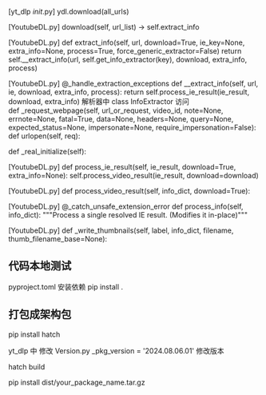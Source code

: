 [yt_dlp _init_.py] 
ydl.download(all_urls)

[YoutubeDL.py] 
download(self, url_list)  -> self.extract_info

[YoutubeDL.py] 
def extract_info(self, url, download=True, ie_key=None, extra_info=None,
                     process=True, force_generic_extractor=False)
return self.__extract_info(url, self.get_info_extractor(key), download, extra_info, process)

[YoutubeDL.py] 
@_handle_extraction_exceptions
    def __extract_info(self, url, ie, download, extra_info, process):
return self.process_ie_result(ie_result, download, extra_info)
解析器中 class InfoExtractor 访问  
 def _request_webpage(self, url_or_request, video_id, note=None, errnote=None, fatal=True, data=None,
                         headers=None, query=None, expected_status=None, impersonate=None, require_impersonation=False):
def urlopen(self, req):


def _real_initialize(self):

[YoutubeDL.py] 
def process_ie_result(self, ie_result, download=True, extra_info=None):
self.process_video_result(ie_result, download=download)

[YoutubeDL.py] 
def process_video_result(self, info_dict, download=True):

[YoutubeDL.py]
@_catch_unsafe_extension_error
    def process_info(self, info_dict):
        """Process a single resolved IE result. (Modifies it in-place)"""

[YoutubeDL.py] 
def _write_thumbnails(self, label, info_dict, filename, thumb_filename_base=None):

## 代码本地测试
pyproject.toml 安装依赖
pip install .


## 打包成架构包
pip install hatch

yt_dlp 中 修改 Version.py _pkg_version = '2024.08.06.01' 修改版本

hatch build

pip install dist/your_package_name.tar.gz

